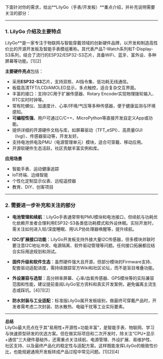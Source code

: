 下面针对你的需求，给出**LilyGo（手表/开发板）**重点介绍，并补充说明需要关注的部分：

***

### 1. LilyGo 介绍及主要特点

LilyGo**是一家专注于物联网与智能穿戴领域的创新硬件品牌，以开发和制造高性价比的开源开发板及智能手表模组著称。其代表产品T-Watch系列和T-Display-S3系列，结合了流行的ESP32/ESP32-S3芯片，具备WiFi、蓝牙、富外设、多种屏幕等功能。[1][2]

**主要硬件亮点**包括：
- 采用**ESP32-S3**芯片，支持双核、AI指令集、低功耗无线通信。
- 板载高清TFT/LCD/AMOLED显示，多点触控，适合复杂交互界面。
- 丰富的接口：支持I2C用于扩展传感器、Rotary Encoder实现物理拨轮输入、RTC实时时钟等。
- 常有陀螺仪、加速度计、心率/环境/气压等多种传感器，便于健康监测与环境感知。
- **可编程性强**，用户可通过C/C++、MicroPython等直接开发自定义App或功能。
- 提供详细的开源硬件文档与库，如屏幕驱动（TFT_eSPI）、高质量GUI（lvgl）、传感器驱动等，开发友好。
- 支持电池供电及PMU（电源管理单元）模块，适合可穿戴、移动应用。
- 开源软硬件生态活跃，社区贡献丰富实例和库。

**应用场景**
- 智能手表、运动健康追踪
- IoT终端、边缘智能
- 个性化定制显示仪表、远程遥控器
- 教育、DIY、创客项目

***

### 2. 需要进一步补充和关注的部分

- **电池管理和续航**：LilyGo手表通常带有PMU模块和电池接口，但续航与功耗优化依赖开发者合理利用ESP32-S3各类低功耗模式和外设休眠。实际开发时，需关注如何进入轻/深度睡眠、用ULP协处理器唤醒等，提升续航。

- **I2C/扩展接口功能**：LilyGo开发板支持外接大量I2C传感器，但多模块并联时要注意I2C地址冲突、电源隔离、软件驱动管理等问题。任何接口拓展都应结合实际用途规划和测试。

- **固件升级和软件生态**：虽然硬件强大且开源，但部分模块的Firmware支持、配套驱动适配进度，需持续跟踪官方Wiki和社区论坛，而不是盲目堆叠功能。

- **外设兼容与选型**：高分辨率屏幕、心率/血氧传感器、GPS模块等的实际兼容范围和性能，建议提前查阅LilyGo官方资料和真实开发案例，避免偏离主流生态或踩坑。[4][1][2]

- **防水封装与工业适配**：标准版LilyGo属开发板级别，做最终可穿戴产品时，开发者需考虑二次封装、防水散热、电磁干扰等工业实际要素。

***

**总结**  
LilyGo最大亮点在于其“易用性+开源性+功能丰富”，是智能手表、物联网、学习与快速原型研发的优选方案。但在做实际项目和二次开发时，除关注“CPU+显示+通信”三大硬件基础外，还需重点关注续航、电源管理、外设扩展、易维护性、社区支持、以及最终产品化的稳定性与适配方案。这样既能发挥LilyGo的极致性价比，也能规避通用开发板转成产品过程中常见问题。[1][2][4]
